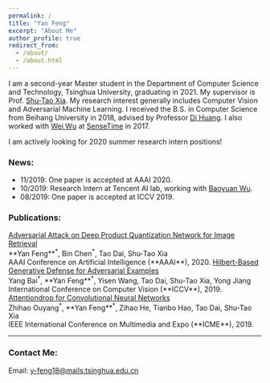 ```yaml
---
permalink: /
title: "Yan Feng"
excerpt: "About Me"
author_profile: true
redirect_from: 
  - /about/
  - /about.html
---
```


I am a second-year Master student in the Department of Computer Science and Technology, Tsinghua University, graduating in 2021. My supervisor is Prof. <a href="https://scholar.google.com/citations?hl=zh-CN&user=koAXTXgAAAAJ" target="_blank">Shu-Tao Xia</a>. My research interest generally includes Computer Vision and Adversarial Machine Learning. I received the B.S. in Computer Science from Beihang University in 2018, advised by Professor <a href="http://irip.buaa.edu.cn/dihuang/" target="_blank">Di Huang</a>. I also worked with <a href="https://wuwei-ai.org/" target="_blank">Wei Wu</a> at <a href="https://www.sensetime.com/en/" target="_blank">SenseTime</a> in 2017.

I am actively looking for 2020 summer research intern positions!

<!-- I am a research fellow at the School of Computing and Information Systems, The University of Melbourne, where I obtained my PhD in 2019. I work closely with <a href="http://people.eng.unimelb.edu.au/baileyj/" target="_blank">Prof. James Bailey</a>. Prior to my PhD, I recieved my M.Eng. and B.Eng. from Tsinghua University and Jilin University successively. I have a broad interest in theory and applications of machine learning and deep learning.  -->

<!-- I am also very fortunate to have visited National Institute of Informatics, Japan invited by <a href="http://research.nii.ac.jp/~meh/" target="_blank">Prof. Michael E. Houle</a>, and RIKEN, Japan by <a href="https://bhanml.github.io/" target="_blank">Dr. Bo Han</a>, <a href="https://niug1984.github.io/" target="_blank">Dr. Gang Niu</a> and <a href="http://www.ms.k.u-tokyo.ac.jp/sugi/index.html" target="_blank">Prof. Masashi Sugiyama</a>. -->

<!-- collabarated with highly respected researchers including <a href="http://people.eng.unimelb.edu.au/baileyj/" target="_blank">Prof. James Bailey</a> (UniMelb), <a href="http://research.nii.ac.jp/~meh/" target="_blank">Prof. Michael E. Houle</a> (NII, Japan), <a href="https://people.eecs.berkeley.edu/~dawnsong/" target="_blank">Prof. Dawn Song</a> (UC, Berkeley), <a href="http://www.yugangjiang.info" target="_blank"> Prof. Yu-Gang Jiang</a> (Fudan University), <a href="http://www.crystal-boli.com/" target="_blank">A/Prof. Bo Li</a> (UIUC), <a href="https://people.eng.unimelb.edu.au/smonazam/" target="_blank">A/Prof. Sarah Erfani</a> (UniMelb), and <a href="https://sites.google.com/site/csyisenwang/" target="_blank">Dr. Yisen Wang</a> (Tsinghua University). -->

<!-- and <a href="https://scholar.google.com/citations?user=MjgOHPYAAAAJ&hl=en" target="_blank">Dr. Sudanthi Wijewickrema</a> (UniMelb). -->

### News:
  * 11/2019: One paper is accepted at AAAI 2020.
  * 10/2019: Research Intern at Tencent AI lab, working with <a href="https://sites.google.com/site/baoyuanwu2015/home" target="_blank">Baoyuan Wu</a>.
  * 08/2019: One paper is accepted at ICCV 2019.


### Publications:

<a href="https://www.docdroid.net/ygYUJHv/aaai-fengy7442.pdf" target="_blank">
Adversarial Attack on Deep Product Quantization Network for Image Retrieval </a><br/>
**Yan Feng**<sup>*</sup>, Bin Chen<sup>*</sup>, Tao Dai, Shu-Tao Xia<br/>
AAAI Conference on Artificial Intelligence (**AAAI**), 2020.

<a href="http://openaccess.thecvf.com/content_ICCV_2019/papers/Bai_Hilbert-Based_Generative_Defense_for_Adversarial_Examples_ICCV_2019_paper.pdf" target="_blank">
Hilbert-Based Generative Defense for Adversarial Examples</a><br/>
Yang Bai<sup>*</sup>, **Yan Feng**<sup>*</sup>, Yisen Wang, Tao Dai, Shu-Tao Xia, Yong Jiang<br/>
International Conference on Computer Vision (**ICCV**), 2019.

<a href="https://ieeexplore.ieee.org/stamp/stamp.jsp?tp=&arnumber=8784837" target="_blank">
Attentiondrop for Convolutional Neural Networks</a><br/>
Zhihao Ouyang<sup>*</sup>, **Yan Feng**<sup>*</sup>, Zihao He, Tianbo Hao, Tao Dai, Shu-Tao Xia<br/>
IEEE International Conference on Multimedia and Expo (**ICME**), 2019.


<!-- ### Research Interests:
* Machine Learning
  * Secure/Robust/Explainable machine learning
  * Adversarial machine learning
  * Weakly supervised learning
  * Reinforcement learning
* Deep Learning and Security
  * Adversarial attack/defense
  * Backdoor attack/defense
  * Generative adverarial networks
  * Applications: object recognition, image inpainting, object detection, video recognition, automatic speech recognition
* Artifical Intelligence
  * Medical AI
  * Virtual reality surgery


### Professional Activities:
* Journal Reviewer:
	* Knowledge and Information Systems
	* IEEE Transactions on Industrial Informatics
  * Journal of Clinical Research
  * IEEE Robotics and Automation Letters

* Conference Reviewer: 
	* ICLR 2020, AAAI 2020, KDD 2019, NeurIPS 2019.

------
<span style="color:blue">
For PhD applicants: funded positions are available for 2020 in our group on adversarial machine learning research. Please directly contact</span> <a href="http://people.eng.unimelb.edu.au/baileyj/" target="_blank">Baoyuan Wu</a>.

<span style="color:blue">For Unimelb master students, contact me if you are familar with: 1) web skills such as js, node.js and html; and 2) machine/deep learning knowledge/tools such as pytorch, tensorflow, keras. (send me your academic transcript)</span> -->

------

### Contact Me:
Email: y-feng18@mails.tsinghua.edu.cn

